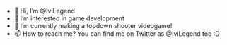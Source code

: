 - 👋 Hi, I’m @IviLegend
- 👀 I’m interested in game development
- 🌱 I’m currently making a topdown shooter videogame!
- 📫 How to reach me? You can find me on Twitter as @IviLegend too :D

<!---
IviLegend/IviLegend is a ✨ special ✨ repository because its `README.md` (this file) appears on your GitHub profile.
You can click the Preview link to take a look at your changes.
--->
